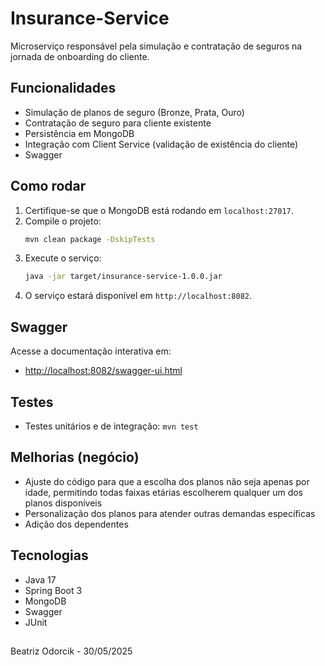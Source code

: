 # Insurance-Service

Microserviço responsável pela simulação e contratação de seguros na jornada de onboarding do cliente.

## Funcionalidades
- Simulação de planos de seguro (Bronze, Prata, Ouro)
- Contratação de seguro para cliente existente
- Persistência em MongoDB
- Integração com Client Service (validação de existência do cliente)
- Swagger

## Como rodar
1. Certifique-se que o MongoDB está rodando em `localhost:27017`.
2. Compile o projeto:
   ```bash
   mvn clean package -DskipTests
   ```
3. Execute o serviço:
   ```bash
   java -jar target/insurance-service-1.0.0.jar
   ```
4. O serviço estará disponível em `http://localhost:8082`.

## Swagger
Acesse a documentação interativa em:
- [http://localhost:8082/swagger-ui.html](http://localhost:8082/swagger-ui.html)


## Testes
- Testes unitários e de integração: `mvn test`

## Melhorias (negócio)
- Ajuste do código para que a escolha dos planos não seja apenas por idade, permitindo todas faixas etárias escolherem qualquer um dos planos disponíveis
- Personalização dos planos para atender outras demandas específicas 
- Adição dos dependentes 

## Tecnologias
- Java 17
- Spring Boot 3
- MongoDB
- Swagger
- JUnit

## 

Beatriz Odorcik - 30/05/2025

